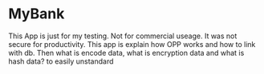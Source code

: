 # MyBank
This App is just for my testing.
Not for commercial useage. It was not secure for productivity.
This app is explain how OPP works and how to link with db.
Then what is encode data, what is encryption data and what is hash data? to easily unstandard
